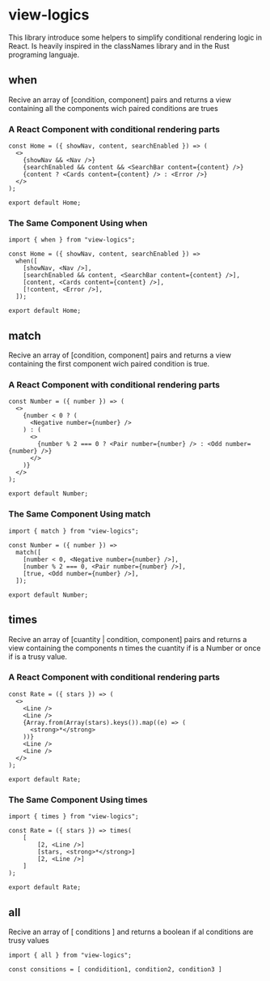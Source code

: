 # view-logics
This library introduce some helpers to simplify conditional rendering logic in React. 
Is heavily inspired in the classNames library and in the Rust programing languaje.

## when
Recive an array of [condition, component] pairs and returns a view containing all the components wich paired conditions are trues

### A React Component with conditional rendering parts
```JSX
const Home = ({ showNav, content, searchEnabled }) => (
  <>
    {showNav && <Nav />}
    {searchEnabled && content && <SearchBar content={content} />}
    {content ? <Cards content={content} /> : <Error />}
  </>
);

export default Home;
```

### The Same Component Using when
```JSX
import { when } from "view-logics";

const Home = ({ showNav, content, searchEnabled }) =>
  when([
    [showNav, <Nav />],
    [searchEnabled && content, <SearchBar content={content} />],
    [content, <Cards content={content} />],
    [!content, <Error />],
  ]);

export default Home;
```

## match
Recive an array of [condition, component] pairs and returns a view containing the first component wich paired condition is true.

### A React Component with conditional rendering parts
```JSX
const Number = ({ number }) => (
  <>
    {number < 0 ? (
      <Negative number={number} />
    ) : (
      <>
        {number % 2 === 0 ? <Pair number={number} /> : <Odd number={number} />}
      </>
    )}
  </>
);

export default Number;
```

### The Same Component Using match
```JSX
import { match } from "view-logics";

const Number = ({ number }) =>
  match([
    [number < 0, <Negative number={number} />],
    [number % 2 === 0, <Pair number={number} />],
    [true, <Odd number={number} />],
  ]);

export default Number;
```

## times
Recive an array of [cuantity | condition, component] pairs and returns a view containing the components n times the cuantity if is a Number or once if is a trusy value.

### A React Component with conditional rendering parts
```JSX
const Rate = ({ stars }) => (
  <>
    <Line />
    <Line />
    {Array.from(Array(stars).keys()).map((e) => (
      <strong>*</strong>
    ))}
    <Line />
    <Line />
  </>
);

export default Rate;
```

### The Same Component Using times
```JSX
import { times } from "view-logics";

const Rate = ({ stars }) => times(
    [
        [2, <Line />]
        [stars, <strong>*</strong>]
        [2, <Line />]
    ]
);

export default Rate;
```

## all
Recive an array of [ conditions ] and returns a boolean if al conditions are trusy values

```JSX
import { all } from "view-logics";

const consitions = [ condidition1, condition2, condition3 ]
```